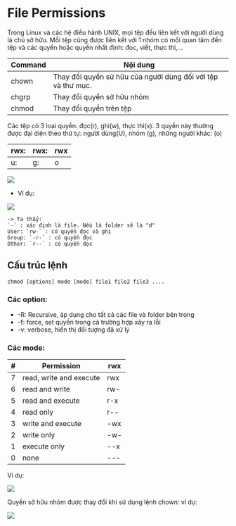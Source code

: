 # File Permissions

Trong Linux và các hệ điều hành UNIX, mọi tệp đều liên kết với người dùng là chủ sở hữu. Mỗi tệp cũng được liên kết với 1 nhóm có mối quan tâm đến tệp và các quyền  hoặc quyền nhất định: đọc, viết, thực thi,...

|Command|Nội dung|
|-------|-----------|
|chown|Thay đổi quyền sử hữu của người dùng đối với tệp và thư mục.|
|chgrp|Thay đổi quyền sở hữu nhóm|
|chmod|Thay đổi quyền trên tệp|

Các tệp có 3 loại quyền: đọc(r), ghi(w), thực thi(x). 3 quyền này thường được đại diện theo thứ tự:
người dùng(U), nhóm (g), những người khác: (o)

|rwx: |rwx: |rwx|
|---|---|---|
|u: |g:|o|

<img src=https://image.prntscr.com/image/TK6zC48MSauBNZDTqD3A-g.png>

- Ví dụ: 

<img src=https://image.prntscr.com/image/6GxkRcdoR4uO521908M2ag.png>

```
-> Ta thấy: 
`-` : xác định là file. Nếu là folder sẽ là "d"
User: `rw-` : có quyền đọc và ghi
Group: `-r-` : có quyền đọc
Other: `r--` : có quyền đọc
```

## Cấu trúc lệnh
```
chmod [options] mode [mode] file1 file2 file3 ....
```

### Các option:
- -R: Recursive, áp dụng cho tất cả các file và folder bên trong
- -f: force, set quyền trong cả trường hợp xảy ra lỗi
- -v: verbose, hiển thị đối tượng đã xử lý

### Các mode:

|#|Permission|rwx|
|-|----------|---|
|7|read, write and execute|rwx|
|6|read and write|rw-|
|5|read and execute|r-x|
|4|read only|r--|
|3|write and execute|-wx|
|2|write only|-w-|
|1|execute only|--x|
|0|none|---|

Ví dụ: 

<img src=https://image.prntscr.com/image/fKWArI7uQkWWkPi5KNquow.png>


Quyền sở hữu nhóm được thay đổi khi sử dụng lệnh chown:
ví dụ: 

<img src= https://image.prntscr.com/image/cnI8npIRR7SZo20xmwpRcQ.png>
